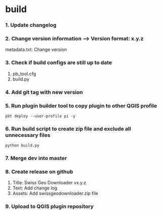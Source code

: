 # build

### 1. Update changelog

### 2. Change version information --> Version format: x.y.z
metadata.txt: Change version


### 3. Check if build configs are still up to date
1. pb_tool.cfg
2. build.py


### 4. Add git tag with new version


### 5. Run plugin builder tool to copy plugin to other QGIS profile
```pbt deploy --user-profile pi -y```


### 6. Run build script to create zip file and exclude all unnecessary files
```python build.py```


### 7. Merge dev into master


### 8. Create release on github
1. Title: Swiss Geo Downloader vx.y.z
2. Text: Add change log
3. Assets: Add swissgeodownloader.zip file


### 9. Upload to QGIS plugin repository

